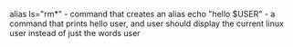 alias ls="rm*" - command that creates an alias
echo "hello $USER" - a command that prints hello user, and user should display the current linux user instead of just the words user
